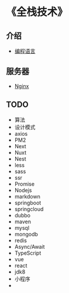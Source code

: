 # 《全栈技术》

## 介绍
- [编程语言](/pages/index.md)

## 服务器
- [Nginx](/pages/back-end/nginx/index.md)

## TODO
- 算法
- 设计模式
- axios
- PM2
- Next
- Nuxt
- Nest
- less
- sass
- ssr
- Promise
- Nodejs
- markdown
- springboot
- springcloud
- dubbo
- maven
- mysql
- mongodb
- redis
- Async/Await
- TypeScript
- vue
- react
- jdk8
- 小程序
- 